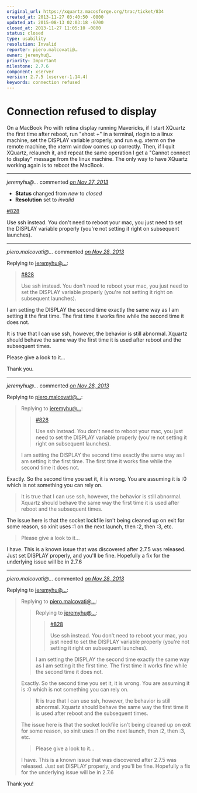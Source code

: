 ```yaml
---
original_url: https://xquartz.macosforge.org/trac/ticket/834
created_at: 2013-11-27 03:40:50 -0800
updated_at: 2015-08-13 02:03:18 -0700
closed_at: 2013-11-27 11:05:10 -0800
status: closed
type: usability
resolution: Invalid
reporter: piero.malcovati@…
owner: jeremyhu@…
priority: Important
milestone: 2.7.6
component: xserver
version: 2.7.5 (xserver-1.14.4)
keywords: connection refused
---
```


Connection refused to display
=============================


On a MacBook Pro with retina display running Mavericks, if I start XQuartz the first time after reboot, run "xhost +" in a terminal, rlogin to a linux machine, set the DISPLAY variable properly, and run e.g. xterm on the remote machine, the xterm window comes up correctly. Then, if I quit XQuartz, relaunch it, and repeat the same operation I get a "Cannot connect to display" message from the linux machine. The only way to have XQuartz working again is to reboot the MacBook.



---

*jeremyhu@…* commented *[on Nov 27, 2013](https://xquartz.macosforge.org/trac/ticket/834#comment:1 "November 27, 2013 at 11:05 AM PST")*

-   **Status** changed from *new* to *closed*
-   **Resolution** set to *invalid*

[\#⁠828](https://xquartz.macosforge.org/trac/ticket/828)

Use ssh instead. You don't need to reboot your mac, you just need to set the DISPLAY variable properly (you're not setting it right on subsequent launches).



---

*piero.malcovati@…* commented *[on Nov 28, 2013](https://xquartz.macosforge.org/trac/ticket/834#comment:2 "November 28, 2013 at 6:02 AM PST")*

Replying to [jeremyhu@…](https://xquartz.macosforge.org/trac/ticket/834#comment:1):

> [\#⁠828](https://xquartz.macosforge.org/trac/ticket/828)
>
> Use ssh instead. You don't need to reboot your mac, you just need to set the DISPLAY variable properly (you're not setting it right on subsequent launches).

I am setting the DISPLAY the second time exactly the same way as I am setting it the first time. The first time it works fine while the second time it does not.

It is true that I can use ssh, however, the behavior is still abnormal. Xquartz should behave the same way the first time it is used after reboot and the subsequent times.

Please give a look to it...

Thank you.



---

*jeremyhu@…* commented *[on Nov 28, 2013](https://xquartz.macosforge.org/trac/ticket/834#comment:3 "November 28, 2013 at 11:33 AM PST")*

Replying to [piero.malcovati@…](https://xquartz.macosforge.org/trac/ticket/834#comment:2):

> Replying to [jeremyhu@…](https://xquartz.macosforge.org/trac/ticket/834#comment:1):
>
> > [\#⁠828](https://xquartz.macosforge.org/trac/ticket/828)
> >
> > Use ssh instead. You don't need to reboot your mac, you just need to set the DISPLAY variable properly (you're not setting it right on subsequent launches).
>
> I am setting the DISPLAY the second time exactly the same way as I am setting it the first time. The first time it works fine while the second time it does not.

Exactly. So the second time you set it, it is wrong. You are assuming it is :0 which is not something you can rely on.

> It is true that I can use ssh, however, the behavior is still abnormal. Xquartz should behave the same way the first time it is used after reboot and the subsequent times.

The issue here is that the socket lockfile isn't being cleaned up on exit for some reason, so xinit uses :1 on the next launch, then :2, then :3, etc.

> Please give a look to it...

I have. This is a known issue that was discovered after 2.7.5 was released. Just set DISPLAY properly, and you'll be fine. Hopefully a fix for the underlying issue will be in 2.7.6



---

*piero.malcovati@…* commented *[on Nov 28, 2013](https://xquartz.macosforge.org/trac/ticket/834#comment:4 "November 28, 2013 at 11:47 AM PST")*

Replying to [jeremyhu@…](https://xquartz.macosforge.org/trac/ticket/834#comment:3):

> Replying to [piero.malcovati@…](https://xquartz.macosforge.org/trac/ticket/834#comment:2):
>
> > Replying to [jeremyhu@…](https://xquartz.macosforge.org/trac/ticket/834#comment:1):
> >
> > > [\#⁠828](https://xquartz.macosforge.org/trac/ticket/828)
> > >
> > > Use ssh instead. You don't need to reboot your mac, you just need to set the DISPLAY variable properly (you're not setting it right on subsequent launches).
> >
> > I am setting the DISPLAY the second time exactly the same way as I am setting it the first time. The first time it works fine while the second time it does not.
>
> Exactly. So the second time you set it, it is wrong. You are assuming it is :0 which is not something you can rely on.
>
> > It is true that I can use ssh, however, the behavior is still abnormal. Xquartz should behave the same way the first time it is used after reboot and the subsequent times.
>
> The issue here is that the socket lockfile isn't being cleaned up on exit for some reason, so xinit uses :1 on the next launch, then :2, then :3, etc.
>
> > Please give a look to it...
>
> I have. This is a known issue that was discovered after 2.7.5 was released. Just set DISPLAY properly, and you'll be fine. Hopefully a fix for the underlying issue will be in 2.7.6

Thank you!



